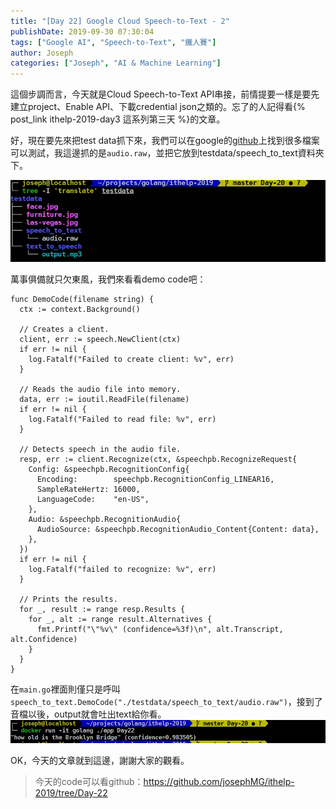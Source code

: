 ```yaml
---
title: "[Day 22] Google Cloud Speech-to-Text - 2"
publishDate: 2019-09-30 07:30:04
tags: ["Google AI", "Speech-to-Text", "鐵人賽"]
author: Joseph
categories: ["Joseph", "AI & Machine Learning"]
---
```

這個步調而言，今天就是Cloud Speech-to-Text API串接，前情提要一樣是要先建立project、Enable API、下載credential json之類的。忘了的人記得看{% post_link ithelp-2019-day3 這系列第三天 %}的文章。

好，現在要先來把test data抓下來，我們可以在google的[github](https://github.com/GoogleCloudPlatform/golang-samples/tree/master/speech/testdata)上找到很多檔案可以測試，我這邊抓的是`audio.raw`，並把它放到testdata/speech_to_text資料夾下。
<!-- more -->
![file structure](file-structure.jpg)

萬事俱備就只欠東風，我們來看看demo code吧：
```golang
func DemoCode(filename string) {
  ctx := context.Background()

  // Creates a client.
  client, err := speech.NewClient(ctx)
  if err != nil {
    log.Fatalf("Failed to create client: %v", err)
  }

  // Reads the audio file into memory.
  data, err := ioutil.ReadFile(filename)
  if err != nil {
    log.Fatalf("Failed to read file: %v", err)
  }

  // Detects speech in the audio file.
  resp, err := client.Recognize(ctx, &speechpb.RecognizeRequest{
    Config: &speechpb.RecognitionConfig{
      Encoding:        speechpb.RecognitionConfig_LINEAR16,
      SampleRateHertz: 16000,
      LanguageCode:    "en-US",
    },
    Audio: &speechpb.RecognitionAudio{
      AudioSource: &speechpb.RecognitionAudio_Content{Content: data},
    },
  })
  if err != nil {
    log.Fatalf("failed to recognize: %v", err)
  }

  // Prints the results.
  for _, result := range resp.Results {
    for _, alt := range result.Alternatives {
      fmt.Printf("\"%v\" (confidence=%3f)\n", alt.Transcript, alt.Confidence)
    }
  }
}
```

在`main.go`裡面則僅只是呼叫`speech_to_text.DemoCode("./testdata/speech_to_text/audio.raw")`，接到了音檔以後，output就會吐出text給你看。
![output](output.jpg)

OK，今天的文章就到這邊，謝謝大家的觀看。
> 今天的code可以看github：https://github.com/josephMG/ithelp-2019/tree/Day-22
